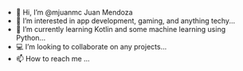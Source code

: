 - 👋 Hi, I’m @mjuanmc Juan Mendoza
- 👀 I’m interested in app development, gaming, and anything techy...
- 🌱 I’m currently learning Kotlin and some machine learning using Python...
- 💻 I’m looking to collaborate on any projects...
- 📫 How to reach me ...

<!---
mjuanmc/mjuanmc is a ✨ special ✨ repository because its `README.md` (this file) appears on your GitHub profile.
You can click the Preview link to take a look at your changes.
--->
